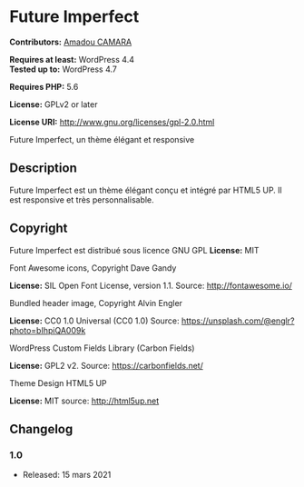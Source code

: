 # Future Imperfect

**Contributors:** [Amadou CAMARA](https://github.com/Amadou02)

**Requires at least:** WordPress 4.4  
**Tested up to:** WordPress 4.7 

**Requires PHP:** 5.6

**License:** GPLv2 or later

**License URI:** http://www.gnu.org/licenses/gpl-2.0.html  

Future Imperfect, un thème élégant et responsive

## Description

Future Imperfect est un thème élégant conçu et intégré par HTML5 UP. Il est responsive et très personnalisable.
 
## Copyright

Future Imperfect est distribué sous licence GNU GPL
**License:** MIT

Font Awesome icons, Copyright Dave Gandy

**License:** SIL Open Font License, version 1.1.
Source: http://fontawesome.io/

Bundled header image, Copyright Alvin Engler

**License:** CC0 1.0 Universal (CC0 1.0)
Source: https://unsplash.com/@englr?photo=bIhpiQA009k

WordPress Custom Fields Library (Carbon Fields)

**License:** GPL2 v2.
Source: https://carbonfields.net/

Theme Design HTML5 UP 

**License:** MIT
source: http://html5up.net

## Changelog

### 1.0
* Released: 15 mars 2021

